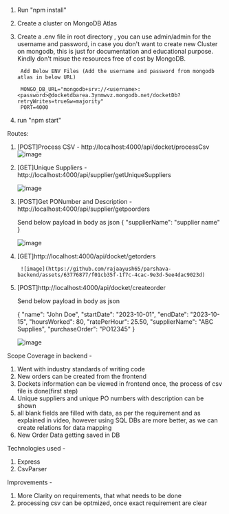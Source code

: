1) Run "npm install"

2) Create a cluster on MongoDB Atlas

3) Create a .env file in root directory , you can use admin/admin for the username and password, in case you don't want to create new Cluster on mongodb, this is just for documentation and educational purpose. Kindly don't misue the resources free of cost by MongoDB.

        Add Below ENV Files (Add the username and password from mongodb atlas in below URL)

        MONGO_DB_URL="mongodb+srv://<username>:<password>@docketdbarea.3ynmwvz.mongodb.net/docketDb?retryWrites=true&w=majority"
        PORT=4000

4) run "npm start"

Routes:
1) [POST]Process CSV - http://localhost:4000/api/docket/processCsv
   ![image](https://github.com/rajaayush65/parshava-backend/assets/63776877/8409a3dc-ca20-48d7-a402-1d13e4cebc6c)


3) [GET]Unique Suppliers - http://localhost:4000/api/supplier/getUniqueSuppliers

   ![image](https://github.com/rajaayush65/parshava-backend/assets/63776877/388f0422-a64f-4643-a836-dcafe317a6c1)


4) [POST]Get PONumber and Description - http://localhost:4000/api/supplier/getpoorders


    Send below payload in body as json
            {
                "supplierName": "supplier name"
            }
   
   ![image](https://github.com/rajaayush65/parshava-backend/assets/63776877/a5b63af1-8d2a-4aca-b142-ac35e809e40a)


6) [GET]http://localhost:4000/api/docket/getorders

        ![image](https://github.com/rajaayush65/parshava-backend/assets/63776877/f01cb35f-1f7c-4cac-9e3d-5ee4dac9023d)

7) [POST]http://localhost:4000/api/docket/createorder

    Send below payload in body as json

    {
    "name": "John Doe",
    "startDate": "2023-10-01",
    "endDate": "2023-10-15",
    "hoursWorked": 80,
    "ratePerHour": 25.50,
    "supplierName": "ABC Supplies",
    "purchaseOrder": "PO12345"
    }

   ![image](https://github.com/rajaayush65/parshava-backend/assets/63776877/4f81942c-3aee-4e2f-9e4c-e95129a4fdbb)


Scope Coverage in backend - 

1) Went with industry standards of writing code
2) New orders can be created from the frontend
3) Dockets information can be viewed in frontend once, the process of csv file is done(first step)
4) Unique suppliers and unique PO numbers with description can be shown
5) all blank fields are filled with data, as per the requirement and as explained in video, however using SQL DBs are more better, as we can create relations for data mapping
6) New Order Data getting saved in DB

Technologies used - 
1) Express
2) CsvParser


Improvements - 

1) More Clarity on requirements, that what needs to be done
2) processing csv can be optmized, once exact requirement are clear
